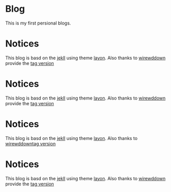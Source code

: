 # Blog
This is my first persional blogs.
# Notices
This blog is basd on the [jekll](https://jekyllrb.com/) using theme [layon](http://lanyon.getpoole.com/).
Also thanks to [wirewddown](https://github.com/wireddown) provide the [tag version](https://github.com/wireddown/wireddown.github.io/tree/feature_tags)

# Notices
This blog is basd on the [jekll](https://jekyllrb.com/) using theme [layon](http://lanyon.getpoole.com/).
Also thanks to [wirewddown](https://github.com/wireddown) provide the [tag version](https://github.com/wireddown/wireddown.github.io//feature_tags)

# Notices
This blog is basd on the [jekll](https://jekyllrb.com/) using theme [layon](http://lanyon.getpoole.com/).
Also thanks to [wirewddown](https://github.com/wireddown)[tag version](https://github.com/wireddown/wireddown.github.io/tree/feature_tags)

# Notices
This blog is basd on the [jekll](https://jekyllrb.com/) using theme [layon](http://lanyon.getpoole.com/).
Also thanks to [wirewddown](https://github.com/wireddown) provide the [tag version](https://github.com/wireddown/wireddown.github.io/tree/feature_tags)
